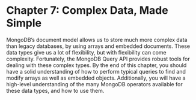# Chapter 7: Complex Data, Made Simple

MongoDB’s document model allows us to store much more complex data than legacy databases, by using arrays and embedded documents. These data types give us a lot of flexibility, but with flexibility can come complexity. Fortunately, the MongoDB Query API provides robust tools for dealing with these complex types. By the end of this chapter, you should have a solid understanding of how to perform typical queries to find and modify arrays as well as embedded objects. Additionally, you will have a high-level understanding of the many MongoDB operators available for these data types, and how to use them.
